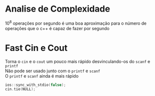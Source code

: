 # Analise de Complexidade
10<sup>8</sup> operações por segundo é uma boa aproximação para o número de operações que o c++ é capaz de fazer por segundo

# Fast Cin e Cout
Torna o `cin` e o `cout` um pouco mais rápido desvinculando-os do `scanf` e `printf`\
Não pode ser usado junto com o `printf` e `scanf`\
O `printf` e `scanf` ainda é mais rápido
```cpp
ios::sync_with_stdio(false);
cin.tie(NULL);
```
